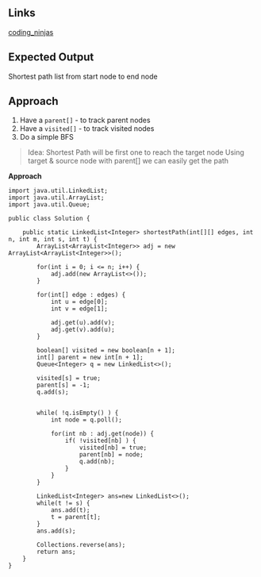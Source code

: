 ## Links
[coding_ninjas](https://www.codingninjas.com/codestudio/problems/shortest-path-in-an-unweighted-graph_981297)

## Expected Output
Shortest path list from start node to end node

## Approach
1. Have a `parent[]` - to track parent nodes
2. Have a `visited[]` - to track visited nodes
3. Do a simple BFS

> Idea: Shortest Path will be first one to reach the target node
> Using target & source node with parent[] we can easily get the path

**Approach**
```
import java.util.LinkedList;
import java.util.ArrayList;
import java.util.Queue;

public class Solution {

	public static LinkedList<Integer> shortestPath(int[][] edges, int n, int m, int s, int t) {
		ArrayList<ArrayList<Integer>> adj = new ArrayList<ArrayList<Integer>>();
		
		for(int i = 0; i <= n; i++) {
			adj.add(new ArrayList<>());
		}

		for(int[] edge : edges) {
			int u = edge[0];
			int v = edge[1];

			adj.get(u).add(v);
			adj.get(v).add(u);
		}

		boolean[] visited = new boolean[n + 1];
		int[] parent = new int[n + 1];
		Queue<Integer> q = new LinkedList<>();
		
		visited[s] = true;
		parent[s] = -1;
		q.add(s);
		

		while( !q.isEmpty() ) {
			int node = q.poll();

			for(int nb : adj.get(node)) {
				if( !visited[nb] ) {
					visited[nb] = true;
					parent[nb] = node;
					q.add(nb);
				}
			}
		}

		LinkedList<Integer> ans=new LinkedList<>();
		while(t != s) {
			ans.add(t);  
			t = parent[t];   
		}  
		ans.add(s);

		Collections.reverse(ans);  
		return ans;
	}
}
```